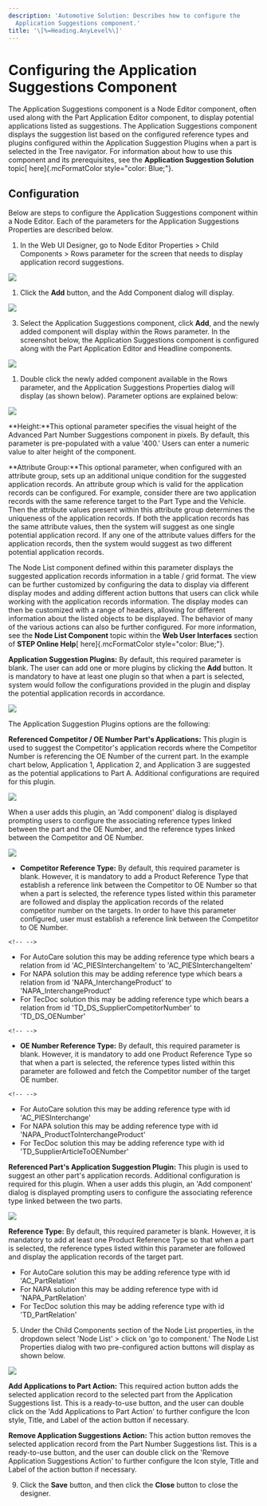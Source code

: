 ```yaml
---
description: 'Automotive Solution: Describes how to configure the
  Application Suggestions component.'
title: '\[%=Heading.AnyLevel%\]'
---
```


Configuring the Application Suggestions Component
=================================================

The Application Suggestions component is a Node Editor component, often
used along with the Part Application Editor component, to display
potential applications listed as suggestions. The Application
Suggestions component displays the suggestion list based on the
configured reference types and plugins configured within the Application
Suggestion Plugins when a part is selected in the Tree navigator. For
information about how to use this component and its prerequisites, see
the **Application Suggestion Solution** topic[ here]{.mcFormatColor
style="color: Blue;"}.

Configuration
-------------

Below are steps to configure the Application Suggestions component
within a Node Editor. Each of the parameters for the Application
Suggestions Properties are described below.

1.  In the Web UI Designer, go to Node Editor Properties \> Child
    Components \> Rows parameter for the screen that needs to display
    application record suggestions.

![](../../Resources/Images/Competitor%20OE%20Number/97.png)

1.  Click the **Add** button, and the Add Component dialog will display.

![](../../Resources/Images/Application%20Suggestions/9.png)

3.  Select the Application Suggestions component, click **Add**, and the
    newly added component will display within the Rows parameter. In the
    screenshot below, the Application Suggestions component is
    configured along with the Part Application Editor and Headline
    components.

![](../../Resources/Images/Application%20Suggestions/13.png)

1.  Double click the newly added component available in the Rows
    parameter, and the Application Suggestions Properties dialog will
    display (as shown below). Parameter options are explained below:

![](../../Resources/Images/Application%20Suggestions/15.png)

**Height:**This optional parameter specifies the visual height of the
Advanced Part Number Suggestions component in pixels. By default, this
parameter is pre-populated with a value \'400.\' Users can enter a
numeric value to alter height of the component.

**Attribute Group:**This optional parameter, when configured with an
attribute group, sets up an additional unique condition for the
suggested application records. An attribute group which is valid for the
application records can be configured. For example, consider there are
two application records with the same reference target to the Part Type
and the Vehicle. Then the attribute values present within this attribute
group determines the uniqueness of the application records. If both the
application records has the same attribute values, then the system will
suggest as one single potential application record. If any one of the
attribute values differs for the application records, then the system
would suggest as two different potential application records.

The Node List component defined within this parameter displays the
suggested application records information in a table / grid format. The
view can be further customized by configuring the data to display via
different display modes and adding different action buttons that users
can click while working with the application records information. The
display modes can then be customized with a range of headers, allowing
for different information about the listed objects to be displayed. The
behavior of many of the various actions can also be further configured.
For more information, see the **Node List Component** topic within the
**Web User Interfaces** section of **STEP Online Help**[
here]{.mcFormatColor style="color: Blue;"}.

**Application Suggestion Plugins:** By default, this required parameter
is blank. The user can add one or more plugins by clicking the **Add**
button. It is mandatory to have at least one plugin so that when a part
is selected, system would follow the configurations provided in the
plugin and display the potential application records in accordance.

![](../../Resources/Images/Application%20Suggestions/16.png)

The Application Suggestion Plugins options are the following:

**Referenced Competitor / OE Number Part\'s Applications:** This plugin
is used to suggest the Competitor\'s application records where the
Competitor Number is referencing the OE Number of the current part. In
the example chart below, Application 1, Application 2, and Application 3
are suggested as the potential applications to Part A. Additional
configurations are required for this plugin.

![](../../Resources/Images/Application%20Suggestions/19.png)

When a user adds this plugin, an \'Add component\' dialog is displayed
prompting users to configure the associating reference types linked
between the part and the OE Number, and the reference types linked
between the Competitor and OE Number.

![](../../Resources/Images/Application%20Suggestions/17.png)

-   **Competitor Reference Type:** By default, this required parameter
    is blank. However, it is mandatory to add a Product Reference Type
    that establish a reference link between the Competitor to OE Number
    so that when a part is selected, the reference types listed within
    this parameter are followed and display the application records of
    the related competitor number on the targets. In order to have this
    parameter configured, user must establish a reference link between
    the Competitor to OE Number.

```{=html}
<!-- -->
```
-   For AutoCare solution this may be adding reference type which bears
    a relation from id \'AC\_PIESInterchangeItem\' to
    \'AC\_PIESInterchangeItem\'
-   For NAPA solution this may be adding reference type which bears a
    relation from id \'NAPA\_InterchangeProduct\' to
    \'NAPA\_InterchangeProduct\'
-   For TecDoc solution this may be adding reference type which bears a
    relation from id \'TD\_DS\_SupplierCompetitorNumber\' to
    \'TD\_DS\_OENumber\'

```{=html}
<!-- -->
```
-   **OE Number Reference Type:** By default, this required parameter is
    blank. However, it is mandatory to add one Product Reference Type so
    that when a part is selected, the reference types listed within this
    parameter are followed and fetch the Competitor number of the target
    OE number.

```{=html}
<!-- -->
```
-   For AutoCare solution this may be adding reference type with id
    \'AC\_PIESInterchange\'
-   For NAPA solution this may be adding reference type with id
    \'NAPA\_ProductToInterchangeProduct\'
-   For TecDoc solution this may be adding reference type with id
    \'TD\_SupplierArticleToOENumber\'

**Referenced Part\'s Application Suggestion Plugin:** This plugin is
used to suggest an other part\'s application records. Additional
configuration is required for this plugin. When a user adds this plugin,
an \'Add component\' dialog is displayed prompting users to configure
the associating reference type linked between the two parts.

![](../../Resources/Images/Application%20Suggestions/18.png)

**Reference Type:** By default, this required parameter is blank.
However, it is mandatory to add at least one Product Reference Type so
that when a part is selected, the reference types listed within this
parameter are followed and display the application records of the target
part.

-   For AutoCare solution this may be adding reference type with id
    \'AC\_PartRelation\'
-   For NAPA solution this may be adding reference type with id
    \'NAPA\_PartRelation\'
-   For TecDoc solution this may be adding reference type with id
    \'TD\_PartRelation\'

5.  Under the Child Components section of the Node List properties, in
    the dropdown select \'Node List\' \> click on \'go to component.\'
    The Node List Properties dialog with two pre-configured action
    buttons will display as shown below.

![](../../Resources/Images/Application%20Suggestions/14.png)

**Add Applications to Part Action:** This required action button adds
the selected application record to the selected part from the
Application Suggestions list. This is a ready-to-use button, and the
user can double click on the \'Add Applications to Part Action\' to
further configure the Icon style, Title, and Label of the action button
if necessary.

**Remove Application Suggestions Action:** This action button removes
the selected application record from the Part Number Suggestions list.
This is a ready-to-use button, and the user can double click on the
\'Remove Application Suggestions Action\' to further configure the Icon
style, Title and Label of the action button if necessary.

9.  Click the **Save** button, and then click the **Close** button to
    close the designer.
